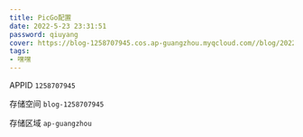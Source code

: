 ```yaml
---
title: PicGo配置
date: 2022-5-23 23:31:51
password: qiuyang
cover: https://blog-1258707945.cos.ap-guangzhou.myqcloud.com//blog/20220523233510.png
tags:
- 嘿嘿
---
```


APPID
`1258707945`

存储空间
`blog-1258707945`

存储区域
`ap-guangzhou`

